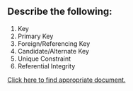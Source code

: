 ## Describe the following:

1. Key
2. Primary Key
3. Foreign/Referencing Key
4. Candidate/Alternate Key
5. Unique Constraint
6. Referential Integrity

[Click here to find appropriate document.](https://mariadb.com/kb/en/library/database-theory)
